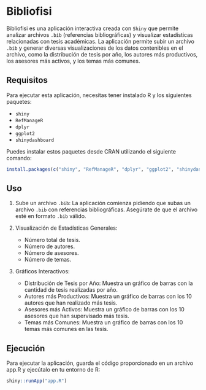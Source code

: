 # Bibliofisi

Bibliofisi es una aplicación interactiva creada con `Shiny` que permite analizar archivos `.bib` (referencias bibliográficas) y visualizar estadísticas relacionadas con tesis académicas. La aplicación permite subir un archivo `.bib` y generar diversas visualizaciones de los datos contenibles en el archivo, como la distribución de tesis por año, los autores más productivos, los asesores más activos, y los temas más comunes.

## Requisitos

Para ejecutar esta aplicación, necesitas tener instalado R y los siguientes paquetes:

- `shiny`
- `RefManageR`
- `dplyr`
- `ggplot2`
- `shinydashboard`

Puedes instalar estos paquetes desde CRAN utilizando el siguiente comando:

```R
install.packages(c("shiny", "RefManageR", "dplyr", "ggplot2", "shinydashboard"))
```
## Uso

1. Sube un archivo `.bib`: La aplicación comienza pidiendo que subas un archivo `.bib` con referencias bibliográficas. Asegúrate de que el archivo esté en formato `.bib` válido.
2. Visualización de Estadísticas Generales:
   
     - Número total de tesis.
     - Número de autores.
     - Número de asesores.
     - Número de temas.
    
3. Gráficos Interactivos:
   
     - Distribución de Tesis por Año: Muestra un gráfico de barras con la cantidad de tesis realizadas por año.
     - Autores más Productivos: Muestra un gráfico de barras con los 10 autores que han realizado más tesis.
     - Asesores más Activos: Muestra un gráfico de barras con los 10 asesores que han supervisado más tesis.
     - Temas más Comunes: Muestra un gráfico de barras con los 10 temas más comunes en las tesis.

## Ejecución

Para ejecutar la aplicación, guarda el código proporcionado en un archivo app.R y ejecútalo en tu entorno de R:

```R
shiny::runApp("app.R")
```
